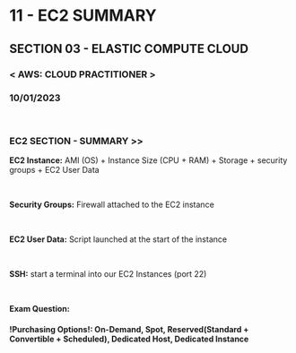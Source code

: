 # 11 - EC2 SUMMARY

## SECTION 03 - ELASTIC COMPUTE CLOUD <br>

### < AWS: CLOUD PRACTITIONER > <br>

### 10/01/2023 <br>

<br>

### EC2 SECTION - SUMMARY >>

**EC2 Instance:** AMI (OS) + Instance Size (CPU + RAM) + Storage + security groups + EC2 User Data

<br>

**Security Groups:** Firewall attached to the EC2 instance

<br>

**EC2 User Data:** Script launched at the start of the instance

<br>

**SSH:** start a terminal into our EC2 Instances (port 22)

<br>

**Exam Question:**

#### !Purchasing Options!: On-Demand, Spot, Reserved(Standard + Convertible + Scheduled), Dedicated Host, Dedicated Instance

<br>
